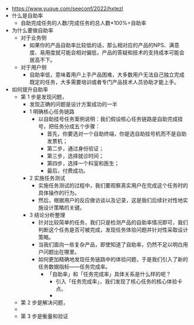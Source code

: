 - https://www.yuque.com/seeconf/2022/hxtezl
- 什么是自助率
	- 自助完成任务的人数/完成任务的总人数*100%=自助率
- 为什么要做自助率
	- 对于业务侧
		- 如果你的产品自助率比较低的话，那么相对应的产品的NPS、满意度、易用度就可能会相对偏低，产品的答疑和技术的支持成本可能会居高不下。
	- 对于用户侧
		- 自助率低，意味着用户上手产品困难，大多数用户无法自己独立完成既定的任务，大多需要培训或者专门产品技术人员协助才能上手。
- 如何提升自助率
	- 第 1 步是发现问题，
		- 发现正确的问题是设计方案成功的一半
		- 1 明确核心任务链路
			- 以自助挂号任务案例说明：我们假设核心任务链路是自助完成挂号，把任务分成五个步骤：
				- 首先，你要选对一个自助终端，你是选自助挂号机而不是自助发票机；
				- 第二步，通过身份验证；
				- 第三步，选择就诊时间；
				- 第四步，选择一个科室和医生；
				- 最后，付费成功。
		- 2 实施任务测试
			- 实施任务测试的过程中，我们要观察真实用户在完成这个任务时的具体操作的行为。
			- 然后，根据用户的反应做访谈以及记录，这是我们后续针对性地实施设计策略的关键。
		- 3 结论分析整理
			- 针对比较简单的任务，我们只是检测产品的自助率情况即可，我们判断这个任务是否可被完成，发现任务体验问题并针对性采取设计策略。
			- 当我们面向一些复杂产品，即使知道了自助率，仍然不足以明白用户问题出在哪里。
			- 如何更加精确地发现任务链路中的体验问题，于是我们引入了新的任务数据指标——任务完成率。
				- 「自助率」和「任务完成率」具体关系是什么样的呢？
					- 引入「任务完成率」，我们发现了核心任务的核心体验卡点。
					-
	- 第 2 步是解决问题，
	-
	- 第 3 步是衡量和验证